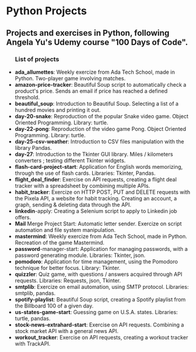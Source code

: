 # <h1>Python Projects</h1>

<h2>Projects and exercises in Python, following Angela Yu's Udemy course "100 Days of Code".</h2>

<ul> <h3>List of projects</h3>
  
  <li><b>ada_allumettes</b>: Weekly exercize from Ada Tech School, made in Python. Two-player game involving matches.</li>
  <li><b>amazon-price-tracker</b>: Beautiful Soup script to automatically check a product's price. Sends an email if price has reached a defined threshold.</li>
  <li><b>beautiful_soup</b>: Introduction to Beautiful Soup. Selecting a list of a hundred movies and printing it out.</li>
  <li><b>day-20-snake</b>: Reproduction of the popular Snake video game. Object Oriented Programming. Library: turtle.</li>
  <li><b>day-22-pong</b>: Reproduction of the video game Pong. Object Oriented Programming. Library: turtle.</li>
  <li><b>day-25-csv-weather</b>: Introduction to CSV files manipulation with the library Pandas. </li>
  <li><b>day-27</b>: Introduction to the Tkinter GUI library. Miles / kilometers converters ; testing different Tkinter widgets.</li>
  <li><b>flash-card-project-start</b>: Application for English words memorizing, through the use of flash cards. Libraries: Tkinter, Pandas.</li>
  <li><b>flight_deal_finder</b>: Exercise on API requests, creating a flight deal tracker with a spreadsheet by combining multiple APIs.</li>
  <li><b>habit_tracker</b>: Exercize on HTTP POST, PUT and DELETE requests with the Pixela API, a website for habit tracking. Creating an account, a graph, sending & deleting data through the API.</li>
  <li><b>linkedin</b>-apply: Creating a Selenium script to apply to Linkedin job offers. </li>
  <li><b>Mail</b> Merge Project Start: Automatic letter sender. Exercize on script automation and file system manipulation.</li> 
  <li><b>mastermind</b>: Weekly exercize from Ada Tech School, made in Python. Recreation of the game Mastermind.</li>
  <li><b>password</b>-manager-start: Application for managing passwords, with a password generating module. Libraries: Tkinter, json.</li>
  <li><b>pomodoro</b>: Application for time management, using the Pomodoro technique for better focus. Library: Tkinter.</li>
  <li><b>quizzler</b>: Quiz game, with questions / answers acquired through API requests. Libraries: Requests, json, Tkinter.</li>
  <li><b>smtplib</b>: Exercize on email automation, using SMTP protocol. Libraries: smtplib, pandas.</li>
  <li><b>spotify-playlist</b>: Beautiful Soup script, creating a Spotify playlist from the Billboard 100 of a given day.</li>
  <li><b>us-states-game-start</b>: Guessing game on U.S.A. states. Libraries: turtle, pandas.</li>
  <li><b>stock-news-extrahard-start</b>: Exercise on API requests. Combining a stock market API with a general news API.</li>
  <li><b>workout_tracker</b>: Exercise on API requests, creating a workout tracker with TrackAPI.</li> 
</ul>
